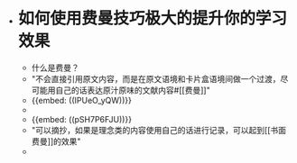 - # 如何使用费曼技巧极大的提升你的学习效果
    - 什么是费曼？
    - "不会直接引用原文内容，而是在原文语境和卡片盒语境间做一个过渡，尽可能用自己的话表达原汁原味的文献内容#[[费曼]]"
    - {{embed: ((IPUeO_yQW))}}
    - 
    - {{embed: ((pSH7P6FJU))}}
    - "可以摘抄，如果是理念类的内容使用自己的话进行记录，可以起到[[书面费曼]]的效果"
    - 
